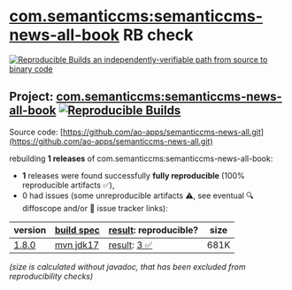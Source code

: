 [com.semanticcms:semanticcms-news-all-book](https://central.sonatype.com/artifact/com.semanticcms/semanticcms-news-all-book/versions) RB check
=======

[![Reproducible Builds](https://reproducible-builds.org/images/logos/rb.svg) an independently-verifiable path from source to binary code](https://reproducible-builds.org/)

## Project: [com.semanticcms:semanticcms-news-all-book](https://central.sonatype.com/artifact/com.semanticcms/semanticcms-news-all-book/versions) [![Reproducible Builds](https://img.shields.io/endpoint?url=https://raw.githubusercontent.com/jvm-repo-rebuild/reproducible-central/master/content/com/semanticcms/semanticcms-news-all-book/badge.json)](https://github.com/jvm-repo-rebuild/reproducible-central/blob/master/content/com/semanticcms/semanticcms-news-all-book/README.md)

Source code: [https://github.com/ao-apps/semanticcms-news-all.git](https://github.com/ao-apps/semanticcms-news-all.git)

rebuilding **1 releases** of com.semanticcms:semanticcms-news-all-book:
- **1** releases were found successfully **fully reproducible** (100% reproducible artifacts :white_check_mark:),
- 0 had issues (some unreproducible artifacts :warning:, see eventual :mag: diffoscope and/or :memo: issue tracker links):

| version | [build spec](/BUILDSPEC.md) | [result](https://reproducible-builds.org/docs/jvm/): reproducible? | size |
| -- | --------- | ------ | -- |
| [1.8.0](https://central.sonatype.com/artifact/com.semanticcms/semanticcms-news-all-book/1.8.0/pom) | [mvn jdk17](semanticcms-news-all-book-1.8.0.buildspec) | [result](semanticcms-news-all-book-1.8.0.buildinfo): [3 :white_check_mark: ](semanticcms-news-all-book-1.8.0.buildcompare) | 681K |

<i>(size is calculated without javadoc, that has been excluded from reproducibility checks)</i>

